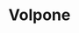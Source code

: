 ---
title: Volpone
season: In House
period: Autumn
venue: Trent, Great Hall
playwright: Ben Jonson
season_sort: 210

crew:
  - role: Producer
    name: Rosemary England


cast: 
  - role: Volpone 
    name: John Izbicki


trivia: 
  - quote: >
      My leading lady was an exceptionally beautiful young student in the French department, so when it came to the line: 'Come, my Celia, let us prove, while we can, the sports of love,' we went to it with such realism that it left the audience - and us - gasping.
    name: John Izbicki

---